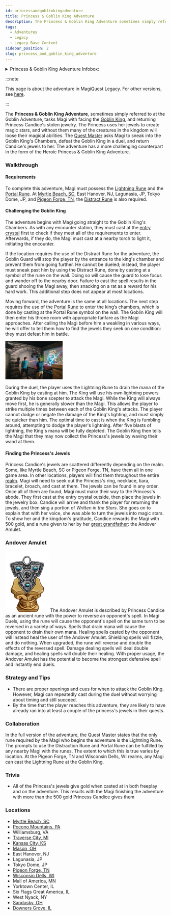 ```yaml
---
id: princessandgoblinkingadventure
title: Princess & Goblin King Adventure
description: The Princess & Goblin King Adventure sometimes simply referred to at the Goblin Adventure, tasks Magi with facing the Goblin King, and returning Princess Candice's stolen jewelry.
tags:
  - Adventures
  - Legacy
  - Legacy Base Content
sidebar_position: 2
slug: princess_and_goblin_king_adventure
---
```


<details>
  <summary>Princess & Goblin King Adventure Infobox:</summary>
  | Princess & Goblin King Adventure |
  | --- |
  | <img src="\img\Goblin_Adventure_Art.webp" alt="" width="270" hight="338"></img> |

  | General Information |  |
  | --- | --- |
  | Content Set | [Legacy Base Content](docs\Home.mdx) |
  | Adventure Giver | [Quest Master](docs\Home.mdx) |
  | Reward Giver | Princess Candice |
  | Prerequisites | - [Distract Rune](docs\Home.mdx) (Depending on location)<br></br> - [Lightning Rune](docs\Home.mdx)<br></br> - [Portal Rune](docs\Home.mdx)|

  | Rewards |  |  |
  | --- | --- | --- |
  | ***Gold*** | ***XP*** | ***Rune*** |
  | 500 <img src="\img\Gold.webp" alt="Gold Icon" width="24" hight="24"></img> | 500 <img src="\img\XP.webp" alt="XP Icon" width="24" hight="25"></img> | Andover Amulet |

  | In Other Versions |  |
  | --- | --- |
  | [MagiQuest Chronicles](docs\Home.mdx) | [MagiQuest Plus](docs\Home.mdx) |
</details>

:::note

This page is about the adventure in MagiQuest Legacy. For other versions, see [here](docs\Home.mdx).

:::

The **Princess & Goblin King Adventure**, sometimes simply referred to at the Goblin Adventure, tasks Magi with facing the [Goblin King](docs\Home.mdx), and returning Princess Candice's stolen jewelry. The Princess uses her jewels to create magic stars, and without them many of the creatures in the kingdom will loose their magical abilities. The [Quest Master](docs\Home.mdx) asks Magi to sneak into the Goblin King's Chambers, defeat the Goblin King in a duel, and return Candice's jewels to her. The adventure has a more challenging counterpart in the form of the Heroic Princess & Goblin King Adventure. 

### Walkthrough

#### Requirements

To complete this adventure, Magi must possess the [Lightning Rune](docs\Home.mdx) and the [Portal Rune](docs\Home.mdx). At [Myrtle Beach, SC](docs\Home.mdx), East Hanover, NJ, Lagunasia, JP, Tokyo Dome, JP, and [Pigeon Forge, TN](docs\Home.mdx), the [Distract Rune](docs\Home.mdx) is also required. 

#### Challenging the Goblin King

The adventure begins with Magi going straight to the Goblin King's Chambers. As with any encounter station, they must cast at the [entry crystal](docs\Home.mdx) first to check if they meet all of the requirements to enter. Afterwards, if they do, the Magi must cast at a nearby torch to light it, initiating the encounter.

If the location requires the use of the Distract Rune for the adventure, the Goblin Guard will stop the player by the entrance to the king's chamber and prevent them from going further. He cannot be dueled; instead, the player must sneak past him by using the Distract Rune, done by casting at a symbol of the rune on the wall. Doing so will cause the guard to lose focus and wander off to the nearby door. Failure to cast the spell results in the guard shooing the Magi away, then snacking on a rat as a reward for his hard work. This additional step does not appear at most locations.

Moving forward, the adventure is the same at all locations. The next step requires the use of the [Portal Rune](docs\Home.mdx) to enter the king’s chambers, which is done by casting at the Portal Rune symbol on the wall. The Goblin King will then enter his throne room with appropriate fanfare as the Magi approaches. After calling the Magi before him a weakling in various ways, he will offer to tell them how to find the jewels they seek on one condition: they must defeat him in battle.

<img src="\img\Goblin_modern_promo.webp" alt="Dueling the Goblin King at Pigeon Forge, TN" width="180" hight="120"></img>

During the duel, the player uses the Lightning Rune to drain the mana of the Goblin King by casting at him. The King will use his own lightning powers granted by his bone scepter to attack the Magi. While the King will always move first, he is generally slower than the Magi. This allows the player to strike multiple times between each of the Goblin King's attacks. The player cannot dodge or negate the damage of the King's lighting, and must simply be quicker than him. The optimal time to cast is when the King is fumbling around, attempting to dodge the player's lightning. After five blasts of lightning, the King's mana will be fully depleted. The Goblin King then tells the Magi that they may now collect the Princess's jewels by waving their wand at them.

#### Finding the Princess's Jewels

Princess Candice's jewels are scattered differently depending on the realm. Some, like Myrtle Beach, SC or Pigeon Forge, TN, have them all in one game area. In other locations, players will find them throughout the entire [realm](docs\Realm_Locations\index.mdx). Magi will need to seek out the Princess's ring, necklace, tiara, bracelet, broach, and cast at them. The jewels can be found in any order. Once all of them are found, Magi must make their way to the Princess's abode. They first cast at the entry crystal outside, then place the jewels in the jewelry box. Candice will arrive and thank the player for returning the jewels, and then sing a portion of *Written in the Stars*. She goes on to explain that with her voice, she was able to turn the jewels into magic stars. To show her and the kingdom's gratitude, Candice rewards the Magi with 500 gold, and a rune given to her by her [great grandfather](docs\Home.mdx): the Andover Amulet.

### Andover Amulet

<img src="\img\Andover_Amulet.webp" alt="The Andover Amulet" width="137" hight="192"></img> The Andover Amulet is described by Princess Candice as an ancient rune with the power to reverse an opponent's spell. In Magi Duels, using the rune will cause the opponent's spell on the same turn to be reversed in a variety of ways. Spells that drain mana will cause the opponent to drain their own mana. Healing spells casted by the opponent will instead heal the user of the Andover Amulet. Shielding spells will fizzle, and do nothing. When upgraded, the rune will reverse and double the effects of the reversed spell. Damage dealing spells will deal double damage, and healing spells will double their healing. With proper usage, the Andover Amulet has the potential to become the strongest defensive spell and instantly end duels.

### Strategy and Tips

- There are proper openings and cues for when to attack the Goblin King. However, Magi can repeatedly cast during the duel without worrying about timing and still succeed.
- By the time that the player reaches this adventure, they are likely to have already ran into at least a couple of the princess's jewels in their quests.

### Collaboration

In the full version of the adventure, the Quest Master states that the only rune required by the Magi who begins the adventure is the Lightning Rune. The prompts to use the Distraction Rune and Portal Rune can be fulfilled by any nearby Magi with the runes. The extent to which this is true varies by location. At the Pigeon Forge, TN and Wisconsin Dells, WI realms, any Magi can cast the Lightning Rune at the Goblin King.

### Trivia

- All of the Princess's jewels give gold when casted at in both freeplay and on the adventure. This results with the Magi finishing the adventure with more than the 500 gold Princess Candice gives them

### Locations

- [Myrtle Beach, SC](docs\Home.mdx)
- [Pocono Mountains, PA](docs\Home.mdx)
- Williamsburg, VA
- [Traverse City, MI](docs\Home.mdx)
- [Kansas City, KS](docs\Home.mdx)
- [Mason, OH](docs\Home.mdx)
- East Hanover, NJ
- Lagunasia, JP
- Tokyo Dome, JP
- [Pigeon Forge, TN](docs\Home.mdx)
- [Wisconsin Dells, WI](docs\Home.mdx)
- Mall of America, MN
- Yorktown Center, IL
- Six Flags Great America, IL
- West Nyack, NY
- [Sandusky, OH](docs\Home.mdx)
- [Downers Grove, IL](docs\Home.mdx)
